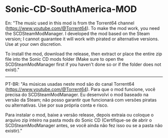 # Sonic-CD-SouthAmerica-MOD

En: "The music used in this mod is from the Torrent64 channel (https://www.youtube.com/@Torrent64). To make the mod work, you need the SCDSteamModManager. I developed the mod based on the Steam version; I cannot guarantee it will work with pirated or alternative versions. Use at your own discretion.

To install the mod, download the release, then extract or place the entire zip file into the Sonic CD mods folder (Make sure to open the SCDSteamModManager first if you haven't done so or if the folder does not exist)."

--------------

PT-BR: "As músicas usadas neste mod são do canal Torrent64 (https://www.youtube.com/@Torrent64). Para que o mod funcione, você precisa do SCDSteamModManager. Eu desenvolvi o mod baseado na versão da Steam; não posso garantir que funcionará com versões piratas ou alternativas. Use por sua própria conta e risco.

Para instalar o mod, baixe a versão release, depois extraia ou coloque o arquivo zip inteiro na pasta mods do Sonic CD (Certifique-se de abrir o SCDSteamModManager antes, se você ainda não fez isso ou se a pasta não existir)."
